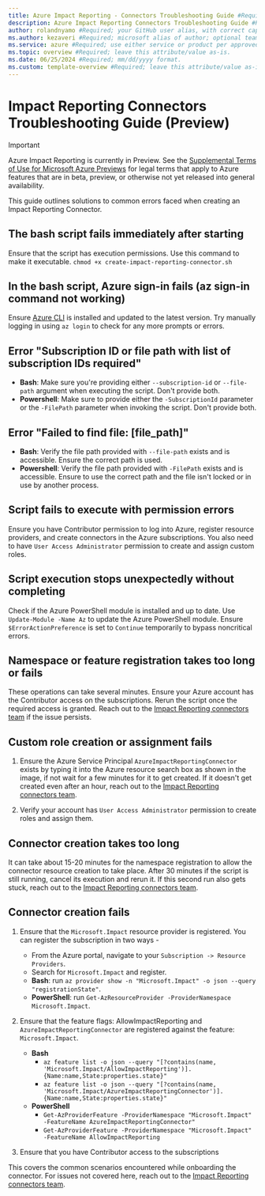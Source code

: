 ```yaml
---
title: Azure Impact Reporting - Connectors Troubleshooting Guide #Required; page title is displayed in search results. Include the brand.
description: Azure Impact Reporting Connectors Troubleshooting Guide #Required; article description that is displayed in search results. 
author: rolandnyamo #Required; your GitHub user alias, with correct capitalization.
ms.author: kezaveri #Required; microsoft alias of author; optional team alias.
ms.service: azure #Required; use either service or product per approved list. 
ms.topic: overview #Required; leave this attribute/value as-is.
ms.date: 06/25/2024 #Required; mm/dd/yyyy format.
ms.custom: template-overview #Required; leave this attribute/value as-is.
---
```


# Impact Reporting Connectors Troubleshooting Guide (Preview)
> [!IMPORTANT]
> Azure Impact Reporting is currently in Preview. See the [Supplemental Terms of Use for Microsoft Azure Previews](https://azure.microsoft.com/support/legal/preview-supplemental-terms/) for legal terms that apply to Azure features that are in beta, preview, or otherwise not yet released into general availability.

This guide outlines solutions to common errors faced when creating an Impact Reporting Connector.

## The bash script fails immediately after starting
Ensure that the script has execution permissions. Use this command to make it executable.
`chmod +x create-impact-reporting-connector.sh`

## In the bash script, Azure sign-in fails (az sign-in command not working)
Ensure [Azure CLI](/cli/azure) is installed and updated to the latest version. Try manually logging in using `az login` to check for any more prompts or errors.

## Error "**Subscription ID or file path with list of subscription IDs required**"
- **Bash**: Make sure you're providing either `--subscription-id` or `--file-path` argument when executing the script. Don't provide both. <br>
- **Powershell**: Make sure to provide either the `-SubscriptionId` parameter or the  `-FilePath` parameter when invoking the script. Don't provide both.

## Error "**Failed to find file: [file_path]**"
- **Bash**: Verify the file path provided with `--file-path` exists and is accessible. Ensure the correct path is used. <br>
- **Powershell**: Verify the file path provided with `-FilePath` exists and is accessible. Ensure to use the correct path and the file isn't locked or in use by another process.

## Script fails to execute with permission errors
Ensure you have Contributor permission to log into Azure, register resource providers, and create connectors in the Azure subscriptions. You also need to have `User Access Administrator` permission to create and assign custom roles.

## Script execution stops unexpectedly without completing
Check if the Azure PowerShell module is installed and up to date. Use `Update-Module -Name Az` to update the Azure PowerShell module. Ensure `$ErrorActionPreference` is set to `Continue` temporarily to bypass noncritical errors.

## Namespace or feature registration takes too long or fails
These operations can take several minutes. Ensure your Azure account has the Contributor access on the subscriptions. Rerun the script once the required access is granted. Reach out to the [Impact Reporting connectors team](mailto:impactrp-preview@microsoft.com) if the issue persists.

## Custom role creation or assignment fails
1.	Ensure the Azure Service Principal `AzureImpactReportingConnector` exists by typing it into the Azure resource search box as shown in the image, if not wait for a few minutes for it to get created. If it doesn't get created even after an hour, reach out to the [Impact Reporting connectors team](mailto:impactrp-preview@microsoft.com).

2.	Verify your account has `User Access Administrator` permission to create roles and assign them.
## Connector creation takes too long
It can take about 15-20 minutes for the namespace registration to allow the connector resource creation to take place. After 30 minutes if the script is still running, cancel its execution and rerun it. If this second run also gets stuck, reach out to the [Impact Reporting connectors team](mailto:impactrp-preview@microsoft.com).

## Connector creation fails

1. Ensure that the `Microsoft.Impact` resource provider is registered. You can register the subscription in two ways -
    - From the Azure portal, navigate to your `Subscription -> Resource Providers`.
    - Search for `Microsoft.Impact` and register.
    - **Bash**: run `az provider show -n "Microsoft.Impact" -o json --query "registrationState"`.
    - **PowerShell**: run `Get-AzResourceProvider -ProviderNamespace Microsoft.Impact`.
2.	Ensure that the feature flags: AllowImpactReporting and `AzureImpactReportingConnector` are registered against the feature:` Microsoft.Impact`.

    - **Bash**
        - `az feature list -o json --query "[?contains(name, 'Microsoft.Impact/AllowImpactReporting')].{Name:name,State:properties.state}"`
        - `az feature list -o json --query "[?contains(name, 'Microsoft.Impact/AzureImpactReportingConnector')].{Name:name,State:properties.state}"` <br>
    - **PowerShell**
        - `Get-AzProviderFeature -ProviderNamespace "Microsoft.Impact" -FeatureName AzureImpactReportingConnector"`
        - `Get-AzProviderFeature -ProviderNamespace "Microsoft.Impact" -FeatureName AllowImpactReporting` <br>
3.	Ensure that you have Contributor access to the subscriptions

This covers the common scenarios encountered while onboarding the connector. For issues not covered here, reach out to the [Impact Reporting connectors team](mailto:impactrp-preview@microsoft.com).
